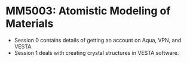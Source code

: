 # MM5003: Atomistic Modeling of Materials
- Session 0 contains details of getting an account on Aqua, VPN, and VESTA.
- Session 1 deals with creating crystal structures in VESTA software.
